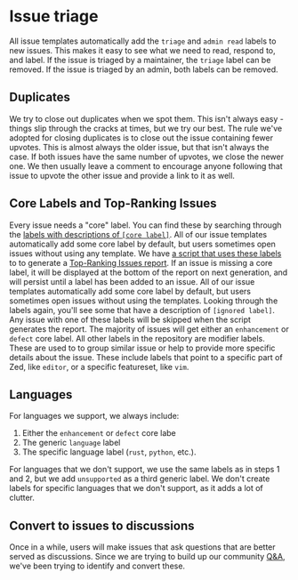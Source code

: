 # Issue triage

All issue templates automatically add the `triage` and `admin read` labels to new issues.  This makes it easy to see what we need to read, respond to, and label.  If the issue is triaged by a maintainer, the `triage` label can be removed.  If the issue is triaged by an admin, both labels can be removed.

## Duplicates

We try to close out duplicates when we spot them.  This isn't always easy - things slip through the cracks at times, but we try our best.  The rule we've adopted for closing duplicates is to close out the issue containing fewer upvotes.  This is almost always the older issue, but that isn't always the case.  If both issues have the same number of upvotes, we close the newer one.  We then usually leave a comment to encourage anyone following that issue to upvote the other issue and provide a link to it as well.

## Core Labels and Top-Ranking Issues

Every issue needs a "core" label.  You can find these by searching through the [labels with descriptions of `[core label]`](https://github.com/zed-industries/community/labels).  All of our issue templates automatically add some core label by default, but users sometimes open issues without using any template.  We have [a script that uses these labels](https://github.com/zed-industries/community/blob/main/scripts/update_top_ranking_issues/main.py) to to generate a [Top-Ranking Issues report](https://github.com/zed-industries/community/issues/52).  If an issue is missing a core label, it will be displayed at the bottom of the report on next generation, and will persist until a label has been added to an issue.  All of our issue templates automatically add some core label by default, but users sometimes open issues without using the templates.  Looking through the labels again, you'll see some that have a description of `[ignored label]`.  Any issue with one of these labels will be skipped when the script generates the report.  The majority of issues will get either an `enhancement` or `defect` core label.  All other labels in the repository are modifier labels.  These are used to to group similar issue or help to provide more specific details about the issue.  These include labels that point to a specific part of Zed, like `editor`, or a specific featureset, like `vim`.

## Languages

For languages we support, we always include:

1. Either the `enhancement` or `defect` core labe
2. The generic `language` label
3. The specific language label (`rust`, `python`, etc.).

For languages that we don't support, we use the same labels as in steps 1 and 2, but we add `unsupported` as a third generic label.  We don't create labels for specific languages that we don't support, as it adds a lot of clutter.

## Convert to issues to discussions

Once in a while, users will make issues that ask questions that are better served as discussions.  Since we are trying to build up our community [Q&A](https://github.com/zed-industries/community/discussions/categories/q-a), we've been trying to identify and convert these.
